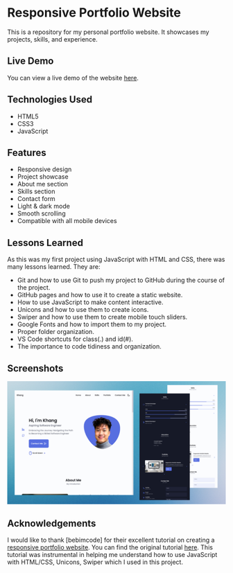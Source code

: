 # Responsive Portfolio Website

This is a repository for my personal portfolio website. It showcases my projects, skills, and experience.

## Live Demo

You can view a live demo of the website [here](https://khangvu0.github.io.).

## Technologies Used

- HTML5
- CSS3
- JavaScript

## Features

- Responsive design
- Project showcase
- About me section
- Skills section
- Contact form
- Light & dark mode
- Smooth scrolling
- Compatible with all mobile devices

## Lessons Learned

As this was my first project using JavaScript with HTML and CSS, there was many lessons learned. They are:

- Git and how to use Git to push my project to GitHub during the course of the project. 
- GitHub pages and how to use it to create a static website.
- How to use JavaScript to make content interactive.
- Unicons and how to use them to create icons.
- Swiper and how to use them to create mobile touch sliders.
- Google Fonts and how to import them to my project.
- Proper folder organization.
- VS Code shortcuts for class(.) and id(#).
- The importance to code tidiness and organization.

## Screenshots

![Screenshot 1](/preview.png)

## Acknowledgements

I would like to thank [bebimcode] for their excellent tutorial on creating a [responsive portfolio website](https://github.com/bedimcode/responsive-portfolio-website-Alexa). You can find the original tutorial [here](https://www.youtube.com/watch?v=27JtRAI3QO8). This tutorial was instrumental in helping me understand how to use JavaScript with HTML/CSS, Unicons, Swiper which I used in this project.
